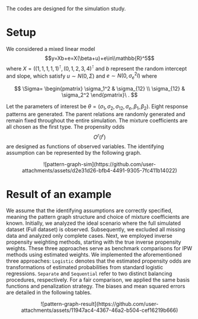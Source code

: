 The codes are designed for the simulation study.

# Setup

We considered a mixed linear model $$y=Xb+e=X(\beta+u)+e\in\\mathbb{R}^5$$ where $X=((1,1,1,1,1)^\intercal, (0,1,2,3,4)^\intercal$ and $b$ represent the random intercept and slope, which satisfy $u\sim N(0, \Sigma)$ and  $e\sim N(0, \sigma_e^2I)$ where

$$
\Sigma=
\begin{pmatrix}
\sigma_1^2 & \sigma_{12} \\
\sigma_{12} & \sigma_2^2
\end{pmatrix}\ .
$$

Let the parameters of interest be $\theta=(\sigma_1, \sigma_2, \sigma_{12}, \sigma_e, \beta_1, \beta_2)$. Eight response patterns are generated. The parent relations are randomly generated and remain fixed throughout the entire simulation. The mixture coefficients are all chosen as the first type. The propensity odds $$O^r(l^r)$$ are designed as functions of observed variables. The identifying assumption can be represented by the following graph.

<p align="center" width="100%">
  ![pattern-graph-sim](https://github.com/user-attachments/assets/d2e31d26-bfb4-4491-9305-7fc411b14022)
</p>

# Result of an example


We assume that the identifying assumptions are correctly specified, meaning the pattern graph structure and choice of mixture coefficients are known. Initially, we analyzed the ideal scenario where the full simulated dataset (Full dataset) is observed. Subsequently, we excluded all missing data and analyzed only complete cases. Next, we employed inverse propensity weighting methods, starting with the true inverse propensity weights. These three approaches serve as benchmark comparisons for IPW methods using estimated weights. We implemented the aforementioned three approaches: ``Logistic`` denotes that the estimated propensity odds are transformations of estimated probabilities from standard logistic regressions. ``Separate`` and ``Sequential`` refer to two distinct balancing procedures, respectively. For a fair comparison, we applied the same basis functions and penalization strategy. The biases and mean squared errors are detailed in the following tables.

<p align="center" width="100%">
![pattern-graph-result](https://github.com/user-attachments/assets/11947ac4-4367-46a2-b504-cef16219b666)
</p>
